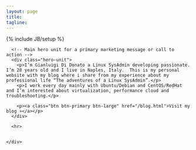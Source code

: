 ```yaml
---
layout: page
title: 
tagline: 
---
```

{% include JB/setup %}
<div class="container">

      <!-- Main hero unit for a primary marketing message or call to action -->
      <div class="hero-unit">
        <p>I’m Gianluigi Di Donato a Linux SysAdmin developing passionate. I’m 28 years old and I live in Naples, Italy.  This is my personal website with my blog where i share from my experience about my professional life “The adventures of a Linux SysAdmin”.</p> 
        <p>I work every day mainly with Ubuntu/Debian and CentOS/RedHat and I’m interested about virtualization, performance cloud and troubleshooting.</p>

        <p><a class="btn btn-primary btn-large" href="/blog.html">Visit my blog »</a></p>
      </div>

      <hr>


    </div>

